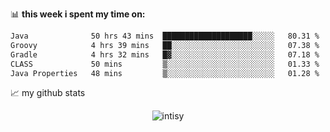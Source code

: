 📊 **this week i spent my time on:**
<!--START_SECTION:waka-->

```txt
Java              50 hrs 43 mins  ████████████████████░░░░░   80.31 %
Groovy            4 hrs 39 mins   ██░░░░░░░░░░░░░░░░░░░░░░░   07.38 %
Gradle            4 hrs 32 mins   █▓░░░░░░░░░░░░░░░░░░░░░░░   07.18 %
CLASS             50 mins         ▒░░░░░░░░░░░░░░░░░░░░░░░░   01.33 %
Java Properties   48 mins         ▒░░░░░░░░░░░░░░░░░░░░░░░░   01.28 %
```

<!--END_SECTION:waka-->


📈 my github stats

<p align="center"> <img src="https://github-readme-stats.vercel.app/api?username=intisy&show_icons=true&theme=gotham" alt="intisy" />




